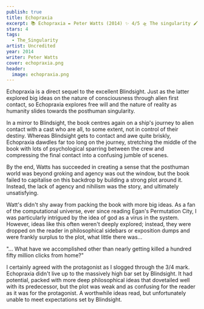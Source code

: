 ```yaml
---
publish: true
title: Echopraxia
excerpt: 📚 Echopraxia ✒️ Peter Watts (2014) ✨ 4/5 🛸 The singularity 🖌️ Uncredited
stars: 4
tags:
  - The_Singularity
artist: Uncredited
year: 2014
writer: Peter Watts
cover: echopraxia.png
header:
  image: echopraxia.png
---
```

Echopraxia is a direct sequel to the excellent Blindsight. Just as the latter explored big ideas on the nature of consciousness through alien first contact, so Echopraxia explores free will and the nature of reality as humanity slides towards the posthuman singularity.   
  
In a mirror to Blindsight, the book centres again on a ship's journey to alien contact with a cast who are all, to some extent, not in control of their destiny. Whereas Blindsight gets to contact and awe quite briskly, Echopraxia dawdles far too long on the journey, stretching the middle of the book with lots of psychological sparring between the crew and compressing the final contact into a confusing jumble of scenes.  
  
By the end, Watts has succeeded in creating a sense that the posthuman world was beyond groking and agency was out the window, but the book failed to capitalise on this backdrop by building a strong plot around it. Instead, the lack of agency and nihilism was the story, and ultimately unsatisfying.  
  
Watt's didn't shy away from packing the book with more big ideas. As a fan of the computational universe, ever since reading Egan's Permutation City, I was particularly intrigued by the idea of god as a virus in the system. However, ideas like this often weren't deeply explored; instead, they were dropped on the reader in philosophical sidebars or exposition dumps and were frankly surplus to the plot, what little there was...  
  
"... What have we accomplished other than nearly getting killed a hundred fifty million clicks from home?"  
  
I certainly agreed with the protagonist as I slogged through the 3/4 mark. Echopraxia didn't live up to the massively high bar set by Blindsight. It had potential, packed with more deep philosophical ideas that dovetailed well with its predecessor, but the plot was weak and as confusing for the reader as it was for the protagonist. A worthwhile ideas read, but unfortunately unable to meet expectations set by Blindsight.